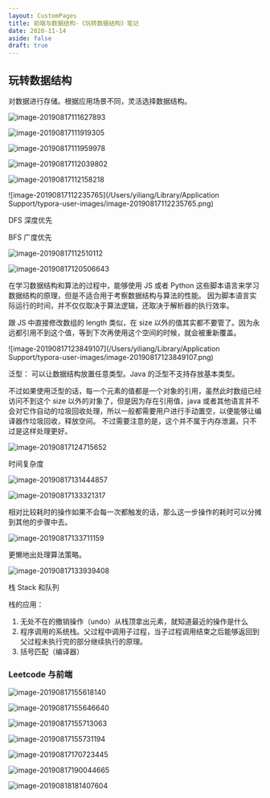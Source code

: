 ```yaml
---
layout: CustomPages
title: 前端与数据结构-《玩转数据结构》笔记
date: 2020-11-14
aside: false
draft: true
---
```


## 玩转数据结构

对数据进行存储。根据应用场景不同，灵活选择数据结构。

![image-20190817111627893](http://media.zhijianzhang.cn/image-20190817111627893.png)

![image-20190817111919305](http://media.zhijianzhang.cn/image-20190817111919305.png)

![image-20190817111959978](http://media.zhijianzhang.cn/image-20190817111959978.png)

![image-20190817112039802](http://media.zhijianzhang.cn/image-20190817112039802.png)

![image-20190817112158218](http://media.zhijianzhang.cn/image-20190817112158218.png)

![image-20190817112235765](/Users/yiliang/Library/Application Support/typora-user-images/image-20190817112235765.png)

DFS 深度优先

BFS 广度优先

![image-20190817112510112](http://media.zhijianzhang.cn/image-20190817112510112.png)

![image-20190817120506643](http://media.zhijianzhang.cn/image-20190817120506643.png)

在学习数据结构和算法的过程中，能够使用 JS 或者 Python 这些脚本语言来学习数据结构的原理，但是不适合用于考察数据结构与算法的性能。 因为脚本语言实际运行的时间，并不仅仅取决于算法逻辑，还取决于解析器的执行效率。

跟 JS 中直接修改数组的 length 类似，在 size 以外的值其实都不要管了。因为永远都引用不到这个值，等到下次再使用这个空间的时候，就会被重新覆盖。

![image-20190817123849107](/Users/yiliang/Library/Application Support/typora-user-images/image-20190817123849107.png)

泛型： 可以让数据结构放置任意类型。Java 的泛型不支持存放基本类型。

不过如果使用泛型的话，每一个元素的值都是一个对象的引用，虽然此时数组已经访问不到这个 size 以外的对象了，但是因为存在引用值，java 或者其他语言并不会对它作自动的垃圾回收处理，所以一般都需要用户进行手动置空，以便能够让编译器作垃圾回收，释放空间。 不过需要注意的是，这个并不属于内存泄漏，只不过是这样处理更好。

![image-20190817124715652](http://media.zhijianzhang.cn/image-20190817124715652.png)

时间复杂度

![image-20190817131444857](http://media.zhijianzhang.cn/image-20190817131444857.png)

![image-20190817133321317](http://media.zhijianzhang.cn/image-20190817133321317.png)

相对比较耗时的操作如果不会每一次都触发的话，那么这一步操作的耗时可以分摊到其他的步骤中去。

![image-20190817133711159](http://media.zhijianzhang.cn/image-20190817133711159.png)

更懒地出处理算法策略。

![image-20190817133939408](http://media.zhijianzhang.cn/image-20190817133939408.png)

栈 Stack 和队列

栈的应用：

1. 无处不在的撤销操作（undo）从栈顶拿出元素，就知道最近的操作是什么
2. 程序调用的系统栈。父过程中调用子过程，当子过程调用结束之后能够返回到父过程未执行完的部分继续执行的原理。
3. 括号匹配（编译器）

### Leetcode 与前端

![image-20190817155618140](http://media.zhijianzhang.cn/image-20190817155618140.png)

![image-20190817155646640](http://media.zhijianzhang.cn/image-20190817155646640.png)

![image-20190817155713063](http://media.zhijianzhang.cn/image-20190817155713063.png)

![image-20190817155731194](http://media.zhijianzhang.cn/image-20190817155731194.png)

![image-20190817170723445](http://media.zhijianzhang.cn/image-20190817170723445.png)

![image-20190817190044665](http://media.zhijianzhang.cn/image-20190817190044665.png)

![image-20190818181407604](http://media.zhijianzhang.cn/image-20190818181407604.png)
